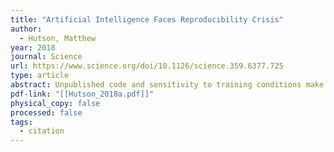 ```yaml
---
title: "Artificial Intelligence Faces Reproducibility Crisis"
author: 
  - Hutson, Matthew
year: 2018
journal: Science
url: https://www.science.org/doi/10.1126/science.359.6377.725
type: article
abstract: Unpublished code and sensitivity to training conditions make many claims hard to verify.
pdf-link: "[[Hutson_2018a.pdf]]"
physical_copy: false
processed: false
tags: 
  - citation
---
```

